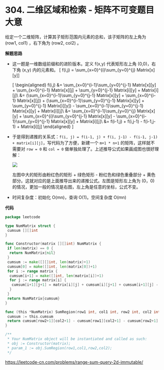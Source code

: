 # 304. 二维区域和检索 - 矩阵不可变**题目大意**  

给定一个二维矩阵，计算其子矩形范围内元素的总和，该子矩阵的左上角为 (row1, col1) ，右下角为 (row2, col2) 。

**解题思路**  

- 这一题是一维数组前缀和的进阶版本。定义 f(x,y) 代表矩形左上角 (0,0)，右下角 (x,y) 内的元素和。 \[ f(i,j) = \sum_{x=0}^{i}\sum_{y=0}^{j} Matrix[x][y]\]

  \[ \begin{aligned} f(i,j) &= \sum_{x=0}^{i-1}\sum_{y=0}^{j-1} Matrix[x][y] + \sum_{x=0}^{i-1} Matrix[x][j] + \sum_{y=0}^{j-1} Matrix[i][y] + Matrix[i][j]\\ &= (\sum_{x=0}^{i-1}\sum_{y=0}^{j-1} Matrix[x][y] + \sum_{x=0}^{i-1} Matrix[x][j]) + (\sum_{x=0}^{i-1}\sum_{y=0}^{j-1} Matrix[x][y] + \sum_{y=0}^{j-1} Matrix[i][y]) - \sum_{x=0}^{i-1}\sum_{y=0}^{j-1} Matrix[x][y] + Matrix[i][j]\\ &= \sum_{x=0}^{i-1}\sum_{y=0}^{j} Matrix[x][y] + \sum_{x=0}^{i}\sum_{y=0}^{j-1} Matrix[x][y] - \sum_{x=0}^{i-1}\sum_{y=0}^{j-1} Matrix[x][y] + Matrix[i][j]\\ &= f(i-1,j) + f(i,j-1) - f(i-1,j-1) + Matrix[i][j] \end{aligned} \]

- 于是得到递推的关系式：`f(i, j) = f(i-1, j) + f(i, j-1) - f(i-1, j-1) + matrix[i][j]`，写代码为了方便，新建一个 `m+1 * n+1` 的矩阵，这样就不需要对 `row = 0` 和 `col = 0` 做单独处理了。上述推导公式如果画成图也很好理解：

  ![](https://image-1302243118.cos.ap-beijing.myqcloud.com/img/leetcode_304.png)

  左图中大的矩形由粉红色的矩形 + 绿色矩形 - 粉红色和绿色重叠部分 + 黄色部分。这就对应的是上面推导出来的递推公式。左图是矩形左上角为 (0，0) 的情况，更加一般的情况是右图，左上角是任意的坐标，公式不变。

- 时间复杂度：初始化 O(mn)，查询 O(1)。空间复杂度 O(mn)

**代码**  

```go
package leetcode

type NumMatrix struct {
 cumsum [][]int
}

func Constructor(matrix [][]int) NumMatrix {
 if len(matrix) == 0 {
  return NumMatrix{nil}
 }
 cumsum := make([][]int, len(matrix)+1)
 cumsum[0] = make([]int, len(matrix[0])+1)
 for i := range matrix {
  cumsum[i+1] = make([]int, len(matrix[i])+1)
  for j := range matrix[i] {
   cumsum[i+1][j+1] = matrix[i][j] + cumsum[i][j+1] + cumsum[i+1][j] - cumsum[i][j]
  }
 }
 return NumMatrix{cumsum}
}

func (this *NumMatrix) SumRegion(row1 int, col1 int, row2 int, col2 int) int {
 cumsum := this.cumsum
 return cumsum[row2+1][col2+1] - cumsum[row1][col2+1] - cumsum[row2+1][col1] + cumsum[row1][col1]
}

/**
 * Your NumMatrix object will be instantiated and called as such:
 * obj := Constructor(matrix);
 * param_1 := obj.SumRegion(row1,col1,row2,col2);
 */
```

https://leetcode-cn.com/problems/range-sum-query-2d-immutable/
